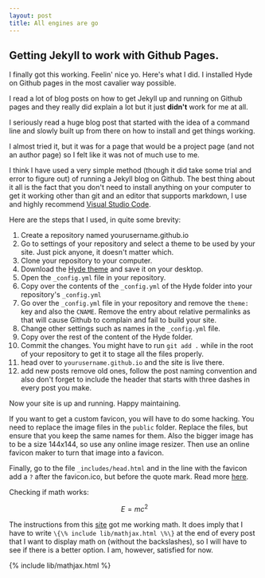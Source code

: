 ```yaml
---
layout: post
title: All engines are go
---
```


## Getting Jekyll to work with Github Pages.

I finally got this working. Feelin' nice yo. Here's what I did. I installed Hyde on Github pages in the most cavalier way possible.

I read a lot of blog posts on how to get Jekyll up and 
running on Github pages and they really did explain a lot but it just __didn't__ work for me at all. 

I seriously read a huge blog post that started with 
the idea of a command line and slowly built up from there on how to install and get things working. 

I almost tried it, but it was for a page that would be a project page (and not an author page) so I felt like
it was not of much use to me. 

I think I have used a very simple method (though it did take some trial and error to figure out) of running a Jekyll blog on Github. The best thing about it all is the fact that you don't need to install anything on your computer to get it working other than git and an editor that supports markdown, I use and highly recommend [Visual Studio Code](https://code.visualstudio.com/). 

Here are the steps that I used, in quite some brevity:

1. Create a repository named yourusername.github.io
2. Go to settings of your repository and select a theme to be used by your site. Just pick anyone, it doesn't matter which. 
3. Clone your repository to your computer.
3. Download the [Hyde theme](https://github.com/poole/hyde) and save it on your desktop.
4. Open the `_config.yml` file in your repository. 
5. Copy over the contents of the `_config.yml` of the Hyde folder into your repository's `_config.yml`
6. Go over the `_config.yml` file in your repository and remove the `theme:` key and also the `CNAME`. Remove the entry about relative permalinks as that will cause Github to complain and fail to build your site. 
7. Change other settings such as names in the `_config.yml` file.
8. Copy over the rest of the content of the Hyde folder. 
9. Commit the changes. You might have to run `git add .` while in the root of your repository to get it to stage all the files properly.
10. head over to `yourusername.github.io` and the site is live there. 
11. add new posts remove old ones, follow the post naming convention and also don't forget to include the header that starts with three dashes in every post you make. 

Now your site is up and running. Happy maintaining. 

If you want to get a custom favicon, you will have to do some hacking. You need to replace the image files in the `public` folder. Replace the files, but ensure that you keep the same names for them. Also the bigger image has to be a size 144x144, so use any online image resizer. Then use an online favicon maker to turn that image into a favicon. 

Finally, go to the file `_includes/head.html` and in the line with the favicon add a `?` after the favicon.ico, but before the quote mark. Read more [here](https://codedump.io/share/Efm8btqRrVF/1/unable-to-set-favicon-using-jekyll-and-github-pages).

Checking if math works:

$$ E=mc^2 $$

The instructions from this [site](http://g14n.info/2014/09/math-on-github-pages/) got me working math. It does imply that I have to write ```\{\% include lib/mathjax.html \%\}``` at the end of every post that I want to display math on (without the backslashes), so I will have to see if there is a better option. I am, however, satisfied for now.

{% include lib/mathjax.html %}
